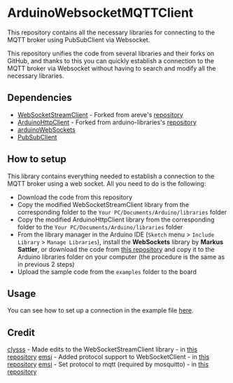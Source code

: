 # ArduinoWebsocketMQTTClient

This repository contains all the necessary libraries for connecting to the MQTT broker using PubSubClient via Websocket.

This repository unifies the code from several libraries and their forks on GitHub, and thanks to this you can quickly establish a connection to the MQTT broker via Websocket without having to search and modify all the necessary libraries.

## Dependencies

- [WebSocketStreamClient](https://github.com/karelkryda/ArduinoWebsocketMQTTClient/tree/main/WebSocketStreamClient) - Forked from areve's [repository](https://github.com/areve/WebSocketStreamClient)
- [ArduinoHttpClient](https://github.com/karelkryda/ArduinoWebsocketMQTTClient/tree/main/ArduinoHttpClient) - Forked from arduino-libraries's [repository](https://github.com/arduino-libraries/ArduinoHttpClient)
- [arduinoWebSockets](https://github.com/Links2004/arduinoWebSockets)
- [PubSubClient](https://github.com/knolleary/pubsubclient)

## How to setup

This library contains everything needed to establish a connection to the MQTT broker using a web socket. All you need to do is the following:
 - Download the code from this repository
 - Copy the modified WebSocketStreamClient library from the corresponding folder to the `Your PC/Documents/Arduino/libraries` folder
 - Copy the modified ArduinoHttpClient library from the corresponding folder to the `Your PC/Documents/Arduino/libraries` folder
 - From the library manager in the Arduino IDE (`Sketch` menu > `Include Library` > `Manage Libraries`), install the **WebSockets** library by **Markus Sattler**, or download the code from [this repository](https://github.com/Links2004/arduinoWebSockets) and copy it to the Arduino libraries folder on your computer (the procedure is the same as in previous 2 steps)
 - Upload the sample code from the `examples` folder to the board

## Usage

You can see how to set up a connection in the example file [here](https://github.com/karelkryda/ArduinoWebsocketMQTTClient/tree/main/examples/mqtt-ws-client.ino).

## Credit

[clysss](https://github.com/clysss) - Made edits to the WebSocketStreamClient library - in [this repository](https://github.com/clysss/WebSocketStreamClient)
[emsi](https://github.com/emsi) - Added protocol support to WebSocketClient - in [this repository](https://github.com/emsi/ArduinoHttpClient)
[emsi](https://github.com/emsi) - Set protocol to mqtt (required by mosquitto) - in [this repository](https://github.com/emsi/WebSocketStreamClient)